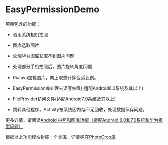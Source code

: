 # EasyPermissionDemo

项目包含的功能：

- 调用系统相机拍照

- 图库选取图片

- 处理华为图库获取不到图片问题

- 处理部分手机拍照后，图片旋转角度问题

- RxJava加载图片，向上取整计算合适比例。

- EasyPermission库处理去读写权限( 适配Android6.0系统及其以上)

- FileProvider访问文件(适配Android7.0系统及其以上)

- 跳转其他程序，Activity被系统因内存不足回收，处理数据保存问题。

更多详情，请阅读[Android 拍照和图库功能（适配Android 6.0和7.0系统和华为机型问题）](http://blog.csdn.net/hexingen/article/details/78516755)

根据以上功能模块封装一个类库，详情尽在[PhotoCrop库](https://github.com/13767004362/PhotoCrop)
